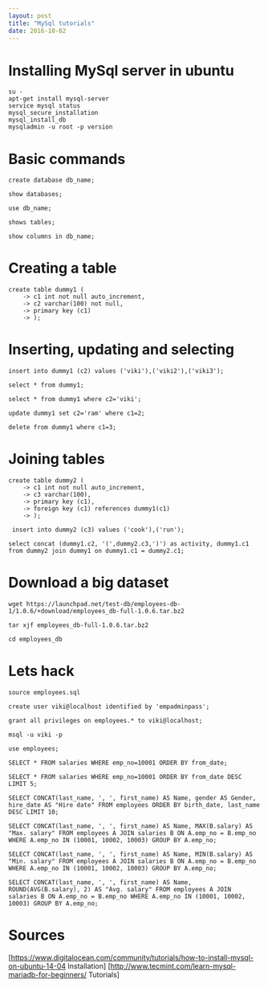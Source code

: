 ```yaml
---
layout: post
title: "MySql tutorials"
date: 2016-10-02
---
```


# Installing MySql server in ubuntu

~~~~
su -
apt-get install mysql-server
service mysql status
mysql_secure_installation 
mysql_install_db
mysqladmin -u root -p version

~~~~

# Basic commands
~~~~
create database db_name;

show databases;

use db_name;

shows tables;

show columns in db_name;
~~~~

# Creating a table
~~~~
create table dummy1 (
    -> c1 int not null auto_increment,
    -> c2 varchar(100) not null,
    -> primary key (c1)
    -> );
~~~~

# Inserting, updating and selecting
~~~~
insert into dummy1 (c2) values ('viki'),('viki2'),('viki3');

select * from dummy1;

select * from dummy1 where c2='viki';

update dummy1 set c2='ram' where c1=2;

delete from dummy1 where c1=3;
~~~~

# Joining tables 
~~~~
create table dummy2 (
	-> c1 int not null auto_increment,
	-> c3 varchar(100),
	-> primary key (c1),
	-> foreign key (c1) references dummy1(c1)
	-> );

 insert into dummy2 (c3) values ('cook'),('run');

select concat (dummy1.c2, '(',dummy2.c3,')') as activity, dummy1.c1 from dummy2 join dummy1 on dummy1.c1 = dummy2.c1;
~~~~

# Download a big dataset

~~~~
wget https://launchpad.net/test-db/employees-db-1/1.0.6/+download/employees_db-full-1.0.6.tar.bz2

tar xjf employees_db-full-1.0.6.tar.bz2

cd employees_db
~~~~

# Lets hack

~~~~
source employees.sql

create user viki@localhost identified by 'empadminpass';

grant all privileges on employees.* to viki@localhost;

msql -u viki -p

use employees;

SELECT * FROM salaries WHERE emp_no=10001 ORDER BY from_date;

SELECT * FROM salaries WHERE emp_no=10001 ORDER BY from_date DESC LIMIT 5;

SELECT CONCAT(last_name, ', ', first_name) AS Name, gender AS Gender,  hire_date AS "Hire date" FROM employees ORDER BY birth_date, last_name DESC LIMIT 10;

SELECT CONCAT(last_name, ', ', first_name) AS Name, MAX(B.salary) AS "Max. salary" FROM employees A JOIN salaries B ON A.emp_no = B.emp_no WHERE A.emp_no IN (10001, 10002, 10003) GROUP BY A.emp_no;

SELECT CONCAT(last_name, ', ', first_name) AS Name, MIN(B.salary) AS "Min. salary" FROM employees A JOIN salaries B ON A.emp_no = B.emp_no WHERE A.emp_no IN (10001, 10002, 10003) GROUP BY A.emp_no;

SELECT CONCAT(last_name, ', ', first_name) AS Name, ROUND(AVG(B.salary), 2) AS "Avg. salary" FROM employees A JOIN salaries B ON A.emp_no = B.emp_no WHERE A.emp_no IN (10001, 10002, 10003) GROUP BY A.emp_no;
~~~~

# Sources

[https://www.digitalocean.com/community/tutorials/how-to-install-mysql-on-ubuntu-14-04 Installation]
[http://www.tecmint.com/learn-mysql-mariadb-for-beginners/ Tutorials]
